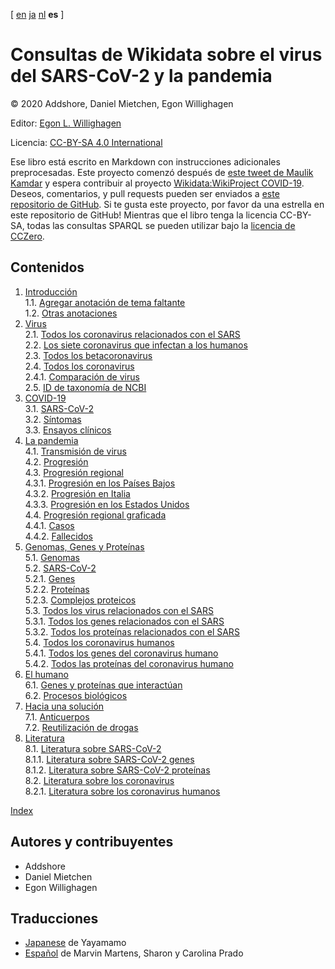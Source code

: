 <!--- THIS FILE IS AUTOGENERATED. DO NOT EDIT IT. -->

[ [en](../index.md) [ja](../ja/index.md) [nl](../nl/index.md) **es**  ]

<script type="application/ld+json">
{
  "@context": "http://schema.org",
  "@type": "Book",
  "inLanguage": "es",
  "name": "Consultas de Wikidata sobre el virus de SARS-CoV-2 y la pandemia",
  "publisher": {
    "@type": "Organization",
    "name": "GitHub"
  },
  "copyrightYear": "2020",
  "discussionUrl": "https://github.com/egonw/SARS-CoV-2-Queries/issues"
}
</script>

# Consultas de Wikidata sobre el virus del SARS-CoV-2 y la pandemia 

© 2020 Addshore, Daniel Mietchen, Egon Willighagen

Editor: [Egon L. Willighagen](https://orcid.org/0000-0001-7542-0286)

Licencia: [CC-BY-SA 4.0 International](https://creativecommons.org/licenses/by-sa/4.0/)

Ese libro está escrito en Markdown con instrucciones adicionales preprocesadas. Este proyecto comenzó después de [este tweet de Maulik Kamdar](https://twitter.com/maulikkamdar/status/1239599404098740225)
y espera contribuir al proyecto [Wikidata:WikiProject COVID-19](https://www.wikidata.org/wiki/Wikidata:WikiProject_COVID-19).
Deseos, comentarios, y pull requests pueden ser enviados a 
[este repositorio de GitHub](https://github.com/egonw/SARS-CoV-2-Queries/). Si te gusta este proyecto, por favor da una estrella en este repositorio de GitHub! Mientras que el libro tenga la licencia CC-BY-SA, todas las consultas SPARQL se pueden utilizar bajo la [licencia de CCZero](https://creativecommons.org/share-your-work/public-domain/cc0/).

## Contenidos

1. [Introducción](intro.md) <br />
1.1. [Agregar anotación de tema faltante](intro.md#agregar-anotación-de-tema-faltante) <br />
1.2. [Otras anotaciones](intro.md#otras-anotaciones) <br />
2. [Virus](viruses.md) <br />
2.1. [Todos los coronavirus relacionados con el SARS](viruses.md#todos-los-coronavirus-relacionados-con-el-sars) <br />
2.2. [Los siete coronavirus que infectan a los humanos](viruses.md#los-siete-coronavirus-que-infectan-a-los-humanos) <br />
2.3. [Todos los betacoronavirus](viruses.md#todos-los-betacoronavirus) <br />
2.4. [Todos los coronavirus](viruses.md#todos-los-coronavirus) <br />
2.4.1. [Comparación de virus](viruses.md#comparación-de-virus) <br />
2.5. [ID de taxonomía de NCBI](viruses.md#id-de-taxonomía-de-ncbi) <br />
3. [COVID-19](covid.md) <br />
3.1. [SARS-CoV-2](covid.md#sars-cov-2) <br />
3.2. [Síntomas](covid.md#síntomas) <br />
3.3. [Ensayos clínicos](covid.md#ensayos-clínicos) <br />
4. [La pandemia](pandemic.md) <br />
4.1. [<topic>Transmisión</topic> de virus](pandemic.md#<topic>transmisión</topic>-de-virus) <br />
4.2. [Progresión](pandemic.md#progresión) <br />
4.3. [Progresión regional](pandemic.md#progresión-regional) <br />
4.3.1. [Progresión en los Países Bajos](pandemic.md#progresión-en-los-países-bajos) <br />
4.3.2. [Progresión en Italia](pandemic.md#progresión-en-italia) <br />
4.3.3. [Progresión en los Estados Unidos](pandemic.md#progresión-en-los-estados-unidos) <br />
4.4. [Progresión regional graficada](pandemic.md#progresión-regional-graficada) <br />
4.4.1. [Casos](pandemic.md#casos) <br />
4.4.2. [Fallecidos](pandemic.md#fallecidos) <br />
5. [Genomas, Genes y Proteínas](genes.md) <br />
5.1. [Genomas](genes.md#genomas) <br />
5.2. [SARS-CoV-2](genes.md#sars-cov-2) <br />
5.2.1. [Genes](genes.md#genes) <br />
5.2.2. [Proteínas](genes.md#proteínas) <br />
5.2.3. [Complejos proteicos](genes.md#complejos-proteicos) <br />
5.3. [Todos los virus relacionados con el SARS](genes.md#todos-los-virus-relacionados-con-el-sars) <br />
5.3.1. [Todos los genes relacionados con el SARS](genes.md#todos-los-genes-relacionados-con-el-sars) <br />
5.3.2. [Todos los proteínas relacionados con el SARS](genes.md#todos-los-proteínas-relacionados-con-el-sars) <br />
5.4. [Todos los coronavirus humanos](genes.md#todos-los-coronavirus-humanos) <br />
5.4.1. [Todos los genes del coronavirus humano](genes.md#todos-los-genes-del-coronavirus-humano) <br />
5.4.2. [Todos las proteínas del coronavirus humano](genes.md#todos-las-proteínas-del-coronavirus-humano) <br />
6. [El humano](human.md) <br />
6.1. [Genes y proteínas que interactúan](human.md#genes-y-proteínas-que-interactúan) <br />
6.2. [Procesos biológicos](human.md#procesos-biológicos) <br />
7. [Hacia una solución](solution.md) <br />
7.1. [Anticuerpos](solution.md#anticuerpos) <br />
7.2. [Reutilización de drogas](solution.md#reutilización-de-drogas) <br />
8. [Literatura](literature.md) <br />
8.1. [Literatura sobre SARS-CoV-2](literature.md#literatura-sobre-sars-cov-2) <br />
8.1.1. [Literatura sobre SARS-CoV-2 genes](literature.md#literatura-sobre-sars-cov-2-genes) <br />
8.1.2. [Literatura sobre SARS-CoV-2 proteínas](literature.md#literatura-sobre-sars-cov-2-proteínas) <br />
8.2. [Literatura sobre los coronavirus](literature.md#literatura-sobre-los-coronavirus) <br />
8.2.1. [Literatura sobre los coronavirus humanos](literature.md#literatura-sobre-los-coronavirus-humanos) <br />

[Index](indexList.md) <br />

## Autores y contribuyentes

* Addshore
* Daniel Mietchen
* Egon Willighagen

## Traducciones

* [Japanese](https://egonw.github.io/SARS-CoV-2-Queries/ja/) de Yayamamo
* [Español](https://egonw.github.io/SARS-CoV-2-Queries/es/) de Marvin Martens, Sharon y Carolina Prado
